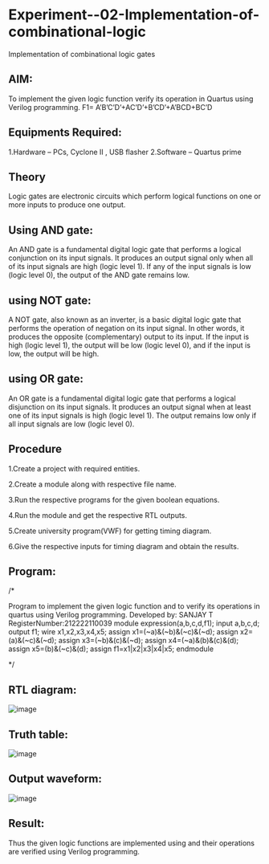 # Experiment--02-Implementation-of-combinational-logic

Implementation of combinational logic gates
 
## AIM:

To implement the given logic function verify its operation in Quartus using Verilog programming.
 F1= A’B’C’D’+AC’D’+B’CD’+A’BCD+BC’D 
 
## Equipments Required:

 1.Hardware – PCs, Cyclone II , USB flasher
 2.Software – Quartus prime

## Theory

 Logic gates are electronic circuits which perform logical functions on one or more inputs to produce one output.

## Using AND gate:
An AND gate is a fundamental digital logic gate that performs a logical conjunction on its input signals. It produces an output signal only when all of its input signals are high (logic level 1). If any of the input signals is low (logic level 0), the output of the AND gate remains low.

## using NOT gate:
A NOT gate, also known as an inverter, is a basic digital logic gate that performs the operation of negation on its input signal. In other words, it produces the opposite (complementary) output to its input. If the input is high (logic level 1), the output will be low (logic level 0), and if the input is low, the output will be high.

## using OR gate:
An OR gate is a fundamental digital logic gate that performs a logical disjunction on its input signals. It produces an output signal when at least one of its input signals is high (logic level 1). The output remains low only if all input signals are low (logic level 0).

## Procedure

1.Create a project with required entities.

2.Create a module along with respective file name.

3.Run the respective programs for the given boolean equations.

4.Run the module and get the respective RTL outputs.

5.Create university program(VWF) for getting timing diagram. 

6.Give the respective inputs for timing diagram and obtain the results.

## Program:
/*

Program to implement the given logic function and to verify its operations in quartus using Verilog programming.
Developed by: SANJAY T
RegisterNumber:212222110039
module expression(a,b,c,d,f1);
input a,b,c,d;
output f1;
wire x1,x2,x3,x4,x5;
assign x1=(~a)&(~b)&(~c)&(~d);
assign x2=(a)&(~c)&(~d);
assign x3=(~b)&(c)&(~d);
assign x4=(~a)&(b)&(c)&(d);
assign x5=(b)&(~c)&(d);
assign f1=x1|x2|x3|x4|x5;
endmodule

*/

## RTL diagram:

![image](https://github.com/DINESH18032004/Experiment--02-Implementation-of-combinational-logic-/assets/119477784/decb39e8-8c0f-4bb1-8253-46e71a62f277)

## Truth table:

![image](https://github.com/DINESH18032004/Experiment--02-Implementation-of-combinational-logic-/assets/119477784/007762cc-e468-4593-843b-b84e2d9998d4)

## Output waveform:

![image](https://github.com/DINESH18032004/Experiment--02-Implementation-of-combinational-logic-/assets/119477784/44bdc47d-3334-4d2f-bab7-60731cfd6556)


## Result:

Thus the given logic functions are implemented using  and their operations are verified using Verilog programming.
